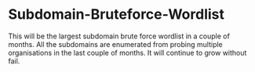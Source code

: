 # Subdomain-Bruteforce-Wordlist
This will be the largest subdomain brute force wordlist in a couple of months. All the subdomains are enumerated from probing multiple organisations in the last couple of months. It will continue to grow without fail.
